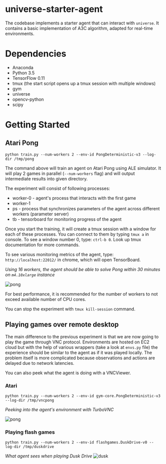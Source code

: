 # universe-starter-agent

The codebase implements a starter agent that can interact with `universe`.
It contains a basic implementation of A3C algorithm, adapted for real-time environments.

# Dependencies

* Anaconda
* Python 3.5
* TensorFlow 0.11
* tmux (the start script opens up a tmux session with multiple windows)
* gym
* universe
* opencv-python
* scipy

# Getting Started

## Atari Pong

`python train.py --num-workers 2 --env-id PongDeterministic-v3 --log-dir /tmp/pong`

The command above will train an agent on Atari Pong using ALE simulator.
It will play 2 games in parallel (`--num-workers` flag) and will output intermediate results into given directory.

The experiment will consist of following processes:
* worker-0 - agent's process that interacts with the first game
* worker-1
* ps - process that synchronizes parameters of the agent across different workers (parameter server)
* tb - tensorboard for monitoring progress of the agent

Once you start the training, it will create a tmux session with a window for each of these processes. You can connect to them by typing `tmux a` in console.
To see a window number 0, type: `ctrl-b 0`. Look up tmux documentation for more commands.

To see various monitoring metrics of the agent, type: `http://localhost:22012/` in chrome, which will open TensorBoard.

_Using 16 workers, the agent should be able to solve Pong within 30 minutes on `m4.10xlarge` instance_

![pong](https://github.com/openai/universe-starter-agent/raw/master/imgs/tb_pong.png "Pong")

For best performance, it is recommended for the number of workers to not exceed available number of CPU cores.

You can stop the experiment with `tmux kill-session` command.

## Playing games over remote desktop

The main difference to the previous experiment is that we are now going to play the game through VNC protocol.
Environments are hosted on EC2 cloud but with the help of various wrappers (take a look at `envs.py` file)
the experience should be similar to the agent as if it was played locally. The problem itself is more complicated
because observations and actions are delayed due to network latencies.

You can also peek what the agent is doing with a VNCViewer.

### Atari

`python train.py --num-workers 2 --env-id gym-core.PongDeterministic-v3 --log-dir /tmp/vncpong`

_Peeking into the agent's environment with TurboVNC_

![pong](https://github.com/openai/universe-starter-agent/raw/master/imgs/vnc_pong.png "Pong over VNC")

### Playing flash games

`python train.py --num-workers 2 --env-id flashgames.DuskDrive-v0 --log-dir /tmp/duskdrive`

_What agent sees when playing Dusk Drive_
![dusk](https://github.com/openai/universe-starter-agent/raw/master/imgs/dusk_drive.png "Dusk Drive")
